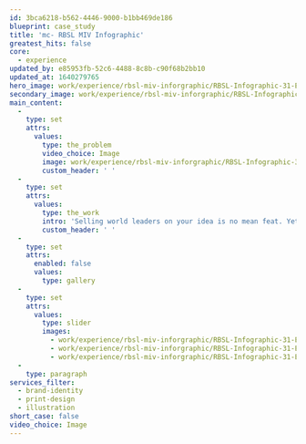 ```yaml
---
id: 3bca6218-b562-4446-9000-b1bb469de186
blueprint: case_study
title: 'mc- RBSL MIV Infographic'
greatest_hits: false
core:
  - experience
updated_by: e85953fb-52c6-4488-8c8b-c90f68b2bb10
updated_at: 1640279765
hero_image: work/experience/rbsl-miv-inforgraphic/RBSL-Infographic-31-Experience-Full-Image-1360x768.5.jpg
secondary_image: work/experience/rbsl-miv-inforgraphic/RBSL-Infographic-31-Experience-Secondary-Image-896x597.jpg
main_content:
  -
    type: set
    attrs:
      values:
        type: the_problem
        video_choice: Image
        image: work/experience/rbsl-miv-inforgraphic/RBSL-Infographic-31-Experience-Large-927x522.jpg
        custom_header: ' '
  -
    type: set
    attrs:
      values:
        type: the_work
        intro: 'Selling world leaders on your idea is no mean feat. Yet that''s what we helped RBSL do with this infographic for their impressive Boxer vehicle. To show why the Boxer would be such a great fit, our team created a printed infographic which condensed a complex and ambitious plan into an impactful and easy-to-process visual. But this is not just a pretty picture. Our graphic helped illustrate how RBSL could contribute to the UK’s prosperity agenda too. Not bad for a humble infographic.'
        custom_header: ' '
  -
    type: set
    attrs:
      enabled: false
      values:
        type: gallery
  -
    type: set
    attrs:
      values:
        type: slider
        images:
          - work/experience/rbsl-miv-inforgraphic/RBSL-Infographic-31-Experience-Small-740x416.25-1.jpg
          - work/experience/rbsl-miv-inforgraphic/RBSL-Infographic-31-Experience-Small-740x416.25-2.jpg
          - work/experience/rbsl-miv-inforgraphic/RBSL-Infographic-31-Experience-Small-740x416.25-3.jpg
  -
    type: paragraph
services_filter:
  - brand-identity
  - print-design
  - illustration
short_case: false
video_choice: Image
---
```

